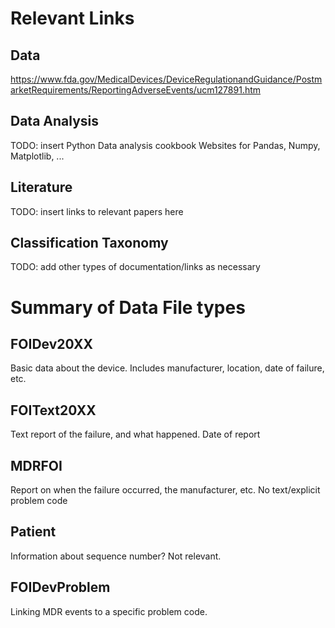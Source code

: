 # Relevant Links

## Data
https://www.fda.gov/MedicalDevices/DeviceRegulationandGuidance/PostmarketRequirements/ReportingAdverseEvents/ucm127891.htm


## Data Analysis
TODO: insert Python Data analysis cookbook
Websites for Pandas, Numpy, Matplotlib, ...

## Literature
TODO: insert links to relevant papers here

## Classification Taxonomy


TODO: add other types of documentation/links as necessary

# Summary of Data File types
## FOIDev20XX
Basic data about the device. Includes manufacturer, location, date of failure, etc.

## FOIText20XX
Text report of the failure, and what happened. Date of report

## MDRFOI
Report on when the failure occurred, the manufacturer, etc. No text/explicit problem code

## Patient
Information about sequence number? Not relevant.

## FOIDevProblem
Linking MDR events to a specific problem code.


